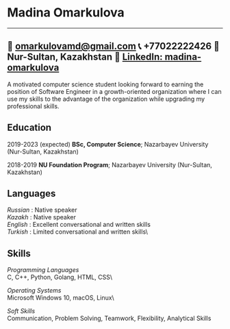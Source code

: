 # **Madina Omarkulova**

----------------------------------------------
:e-mail: omarkulovamd@gmail.com      :telephone_receiver: +77022222426      :round_pushpin: Nur-Sultan, Kazakhstan
:link: [LinkedIn: madina-omarkulova](https://www.linkedin.com/in/madina-omarkulova/)
----------------------------------------------

A motivated computer science student looking forward to earning the position of Software Engineer in a growth-oriented organization where I can use my skills to the advantage of the organization while upgrading my professional skills.

**Education**
--------------

2019-2023 (expected)
                **BSc, Computer Science**; Nazarbayev University (Nur-Sultan, Kazakhstan)

2018-2019
                **NU Foundation Program**; Nazarbayev University (Nur-Sultan, Kazakhstan)

**Languages**
-------------
*Russian* :     Native speaker\
*Kazakh* :      Native speaker\
*English* :     Excellent conversational and written skills\
*Turkish* :     Limited conversational and written skills\

**Skills**
-------------
_Programming Languages_\
C, C++,  Python, Golang, HTML, CSS\

_Operating Systems_\
Microsoft Windows 10, macOS, Linux\

_Soft Skills_\
Communication, Problem Solving, Teamwork, Flexibility, Analytical Skills

